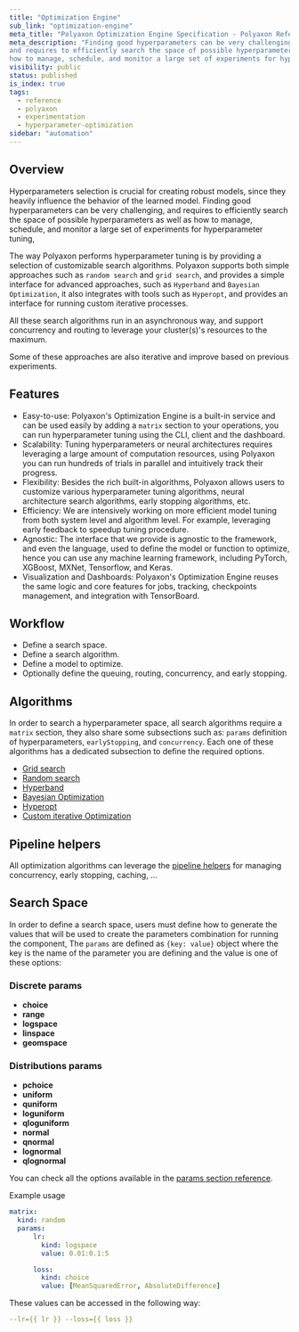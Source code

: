 ```yaml
---
title: "Optimization Engine"
sub_link: "optimization-engine"
meta_title: "Polyaxon Optimization Engine Specification - Polyaxon References"
meta_description: "Finding good hyperparameters can be very challenging,
and requires to efficiently search the space of possible hyperparameters as well as
how to manage, schedule, and monitor a large set of experiments for hyperparameter tuning, Polyaxon Optimization Engine tries to simplify this by exposing a set of search algorithms."
visibility: public
status: published
is_index: true
tags:
  - reference
  - polyaxon
  - experimentation
  - hyperparameter-optimization
sidebar: "automation"
---
```


## Overview

Hyperparameters selection is crucial for creating robust models,
since they heavily influence the behavior of the learned model.
Finding good hyperparameters can be very challenging,
and requires to efficiently search the space of possible hyperparameters as well as
how to manage, schedule, and monitor a large set of experiments for hyperparameter tuning,

The way Polyaxon performs hyperparameter tuning is by providing a selection of customizable search algorithms.
Polyaxon supports both simple approaches such as `random search` and `grid search`, and provides a simple interface for
advanced approaches, such as `Hyperband` and `Bayesian Optimization`, it also integrates with tools such as `Hyperopt`,
and provides an interface for running custom iterative processes.

All these search algorithms run in an asynchronous way, and support concurrency and routing to leverage your cluster(s)'s resources to the maximum.

Some of these approaches are also iterative and improve based on previous experiments.

## Features

 * Easy-to-use: Polyaxon's Optimization Engine is a built-in service and can be used easily by adding a `matrix` section to your operations, you can run hyperparameter tuning using the CLI, client and the dashboard.
 * Scalability: Tuning hyperparameters or neural architectures requires leveraging a large amount of computation resources, using Polyaxon you can run hundreds of trials in parallel and intuitively track their progress.
 * Flexibility: Besides the rich built-in algorithms, Polyaxon allows users to customize various hyperparameter tuning algorithms, neural architecture search algorithms, early stopping algorithms, etc.
 * Efficiency: We are intensively working on more efficient model tuning from both system level and algorithm level. For example, leveraging early feedback to speedup tuning procedure.
 * Agnostic: The interface that we provide is agnostic to the framework, and even the language, used to define the model or function to optimize, hence you can use any machine learning framework, including PyTorch, XGBoost, MXNet, Tensorflow, and Keras.
 * Visualization and Dashboards: Polyaxon's Optimization Engine reuses the same logic and core features for jobs, tracking, checkpoints management, and integration with TensorBoard.

## Workflow

 * Define a search space.
 * Define a search algorithm.
 * Define a model to optimize.
 * Optionally define the queuing, routing, concurrency, and early stopping.

## Algorithms

In order to search a hyperparameter space, all search algorithms require a `matrix` section,
they also share some subsections such as: `params` definition of hyperparameters, `earlyStopping`, and `concurrency`.
Each one of these algorithms has a dedicated subsection to define the required options.

 * [Grid search](/docs/automation/optimization-engine/grid-search/)
 * [Random search](/docs/automation/optimization-engine/random-search/)
 * [Hyperband](/docs/automation/optimization-engine/hyperband/)
 * [Bayesian Optimization](/docs/automation/optimization-engine/bayesian-optimization/)
 * [Hyperopt](/docs/automation/optimization-engine/bayesian-optimization/)
 * [Custom iterative Optimization](/docs/automation/optimization-engine/iterative/)

## Pipeline helpers

All optimization algorithms can leverage the [pipeline helpers](/docs/automation/helpers/) for managing concurrency, early stopping, caching, ...

## Search Space

In order to define a search space, users must define how to generate the values that will be used to create
the parameters combination for running the component, The `params` are defined as `{key: value}`
object where the key is the name of the parameter you are defining and the value is one of these options:

### Discrete params

 * **choice**
 * **range**
 * **logspace**
 * **linspace**
 * **geomspace**

### Distributions params

 * **pchoice**
 * **uniform**
 * **quniform**
 * **loguniform**
 * **qloguniform**
 * **normal**
 * **qnormal**
 * **lognormal**
 * **qlognormal**

You can check all the options available in the [params section reference](/docs/automation/optimization-engine/params/).

Example usage

```yaml
matrix:
  kind: random
  params:
      lr:
        kind: logspace
        value: 0.01:0.1:5

      loss:
        kind: choice
        value: [MeanSquaredError, AbsoluteDifference]
```

These values can be accessed in the following way:

```yaml
--lr={{ lr }} --loss={{ loss }}
```
